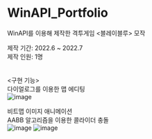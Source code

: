 # WinAPI_Portfolio
WinAPI를 이용해 제작한 격투게임 <블레이블루> 모작

제작 기간: 2022.6 ~ 2022.7  
제작 인원: 1명
<br/><br/><br/>
<구현 기능>
<br/>
다이얼로그를 이용한 맵 에디팅
<br/>
![image](https://github.com/KimJeeHyung/WinAPI_Portfolio/assets/31695396/af34f8c8-f94e-4413-81c8-c033d47f0626)

비트맵 이미지 애니메이션
<br/>
AABB 알고리즘을 이용한 콜라이더 충돌
<br/>
![image](https://github.com/KimJeeHyung/WinAPI_Portfolio/assets/31695396/dd714a3c-798b-4226-92d0-e763df604002)
![image](https://github.com/KimJeeHyung/WinAPI_Portfolio/assets/31695396/10d35fe4-2901-431f-af76-19cff54907ee)
